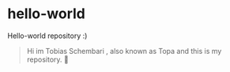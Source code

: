 # hello-world
Hello-world repository :)
> Hi im Tobias Schembari , also known as Topa and this is my repository. 🐘 
